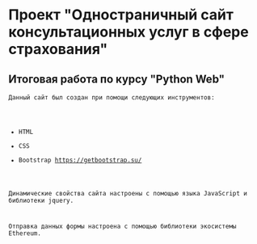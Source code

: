 # Проект "Одностраничный сайт консультационных услуг в сфере страхования"
## Итоговая работа по курсу "Python Web"
<code>Данный сайт был создан при помощи следующих инструментов:
* HTML
* CSS
* Bootstrap https://getbootstrap.su/
  
Динамические свойства сайта настроены с помощью языка JavaScript и библиотеки jquery.

Отправка данных формы настроена с помощью библиотеки экосистемы Ethereum.
<code/>
